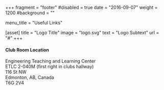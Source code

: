 +++
fragment = "footer"
#disabled = true
date = "2016-09-07"
weight = 1200
#background = ""

menu_title = "Useful Links"

[asset]
  title = "Logo Title"
  image = "logo.svg"
  text = "Logo Subtext"
  url = "#"
+++

#### Club Room Location

Engineering Teaching and Learning Center </br>
ETLC 2-040M (first right in clubs hallway) </br>
116 St NW </br>
Edmonton, AB, Canada </br>
T6G 2V4 </br>

